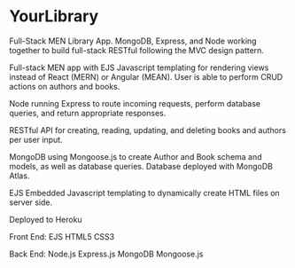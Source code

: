 # YourLibrary
Full-Stack MEN Library App. MongoDB, Express, and Node working together to build full-stack RESTful following the MVC design pattern. 

Full-stack MEN app with EJS Javascript templating for rendering views instead of React (MERN) or Angular (MEAN). User is able to perform CRUD actions on authors and books.

Node running Express to route incoming requests, perform database queries, and return appropriate responses.

RESTful API for creating, reading, updating, and deleting books and authors per user input.

MongoDB using Mongoose.js to create Author and Book schema and models, as well as database queries. Database deployed with MongoDB Atlas.

EJS Embedded Javascript templating to dynamically create HTML files on server side.

Deployed to Heroku

Front End:
  EJS
  HTML5
  CSS3
  
 Back End:
  Node.js
  Express.js
  MongoDB
  Mongoose.js
